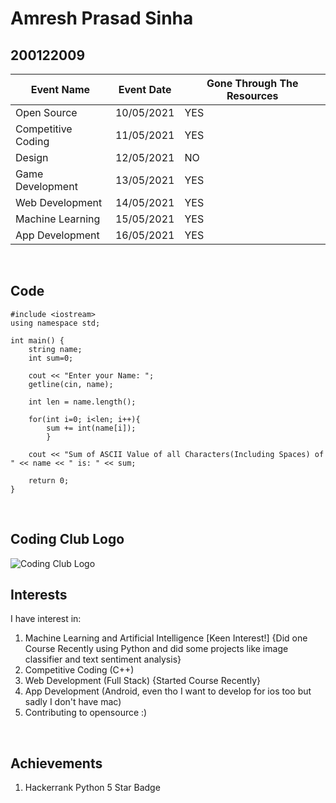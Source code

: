 # Amresh Prasad Sinha
## 200122009
| Event Name           | Event Date  | Gone Through The Resources     |
| -------------------- | ----------- | ------------------------------ |
| Open Source          | 10/05/2021  | YES                            |
| Competitive Coding   | 11/05/2021  | YES                            |
| Design               | 12/05/2021  | NO                             |
| Game Development     | 13/05/2021  | YES                            |
| Web Development      | 14/05/2021  | YES                            |
| Machine Learning     | 15/05/2021  | YES                            |
| App Development      | 16/05/2021  | YES                            |

<br />

## Code

```
#include <iostream>
using namespace std;

int main() {
    string name;
    int sum=0;

    cout << "Enter your Name: ";
    getline(cin, name);

    int len = name.length();

    for(int i=0; i<len; i++){
        sum += int(name[i]);
        }

    cout << "Sum of ASCII Value of all Characters(Including Spaces) of " << name << " is: " << sum;

    return 0;
}
```
<br />

## Coding Club Logo

![Coding Club Logo](https://github.com/codingiitg/open_source_submission/blob/main/coding-club%20logo.png?raw=true)

## Interests

I have interest in: 
1. Machine Learning and Artificial Intelligence [Keen Interest!] {Did one Course Recently using Python and did some projects like image classifier and text sentiment analysis}
2. Competitive Coding (C++)
3. Web Development (Full Stack) {Started Course Recently}
4. App Development (Android, even tho I want to develop for ios too but sadly I don't have mac)
5. Contributing to opensource :)

<br />

## Achievements

1. Hackerrank Python 5 Star Badge
